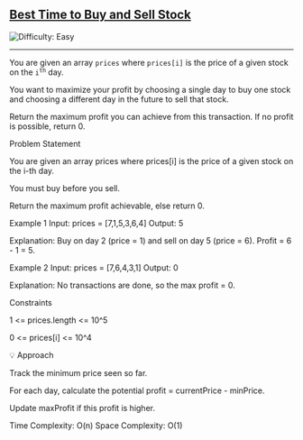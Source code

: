<h2><a href="https://leetcode.com/problems/best-time-to-buy-and-sell-stock">Best Time to Buy and Sell Stock</a></h2> <img src='https://img.shields.io/badge/Difficulty-Easy-brightgreen' alt='Difficulty: Easy' /><hr><p>You are given an array <code>prices</code> where <code>prices[i]</code> is the price of a given stock on the <code>i<sup>th</sup></code> day.</p>

You want to maximize your profit by choosing a single day to buy one stock and choosing a different day in the future to sell that stock.

Return the maximum profit you can achieve from this transaction.
If no profit is possible, return 0.

Problem Statement

You are given an array prices where prices[i] is the price of a given stock on the i-th day.

You must buy before you sell.

Return the maximum profit achievable, else return 0.

Example 1
Input: prices = [7,1,5,3,6,4]
Output: 5

Explanation: 
Buy on day 2 (price = 1) and sell on day 5 (price = 6). 
Profit = 6 - 1 = 5.

Example 2
Input: prices = [7,6,4,3,1]
Output: 0

Explanation:
No transactions are done, so the max profit = 0.

Constraints

1 <= prices.length <= 10^5

0 <= prices[i] <= 10^4

💡 Approach

Track the minimum price seen so far.

For each day, calculate the potential profit = currentPrice - minPrice.

Update maxProfit if this profit is higher.

Time Complexity: O(n)
Space Complexity: O(1)
